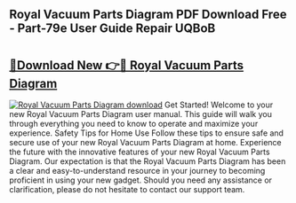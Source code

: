 ## Royal Vacuum Parts Diagram PDF Download Free - Part-79e User Guide Repair UQBoB

# <h2><a href="http://dfhklfr.blite.top/?on=Royal+Vacuum+Parts+Diagram">🔗Download New 👉🔴 Royal Vacuum Parts Diagram</a></h2>

[![Royal Vacuum Parts Diagram download](https://i.imgur.com/lujVjoI.png)](http://dfhklfr.blite.top/?on=Royal+Vacuum+Parts+Diagram)
Get Started! Welcome to your new Royal Vacuum Parts Diagram user manual. This guide will walk you through everything you need to know to operate and maximize your experience. Safety Tips for Home Use Follow these tips to ensure safe and secure use of your new Royal Vacuum Parts Diagram at home. Experience the future with the innovative features of your new Royal Vacuum Parts Diagram. Our expectation is that the Royal Vacuum Parts Diagram has been a clear and easy-to-understand resource in your journey to becoming proficient in using your new gadget. Should you need any assistance or clarification, please do not hesitate to contact our support team.
